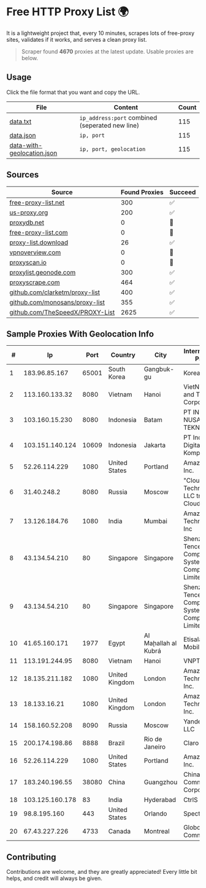 
# Free HTTP Proxy List 🌍

It is a lightweight project that, every 10 minutes, scrapes lots of free-proxy sites, validates if it works, and serves a clean proxy list.


> Scraper found **4670** proxies at the latest update. Usable proxies are below.

## Usage

Click the file format that you want and copy the URL.


|File|Content|Count|
|----|-------|-----|
|[data.txt](https://raw.githubusercontent.com/themiralay/Proxy-List-World/master/data.txt)|`ip_address:port` combined (seperated new line)|115|
|[data.json](https://raw.githubusercontent.com/themiralay/Proxy-List-World/master/data.json)|`ip, port`|115|
|[data-with-geolocation.json](https://raw.githubusercontent.com/themiralay/Proxy-List-World/master/data-with-geolocation.json)|`ip, port, geolocation`|115|

## Sources

|Source|Found Proxies|Succeed|
|------|-------------|-------|
|[free-proxy-list.net](https://free-proxy-list.net)|300|✅|
|[us-proxy.org](https://www.us-proxy.org)|200|✅|
|[proxydb.net](http://proxydb.net)|0|🚫|
|[free-proxy-list.com](https://free-proxy-list.com/?page=&port=&type%5B%5D=http&type%5B%5D=https&up_time=0&search=Search)|0|🚫|
|[proxy-list.download](https://www.proxy-list.download/HTTP)|26|✅|
|[vpnoverview.com](https://vpnoverview.com/privacy/anonymous-browsing/free-proxy-servers)|0|🚫|
|[proxyscan.io](https://www.proxyscan.io)|0|🚫|
|[proxylist.geonode.com](https://proxylist.geonode.com/api/proxy-list?limit=300&page=1&sort_by=lastChecked&sort_type=desc&protocols=http,https)|300|✅|
|[proxyscrape.com](https://api.proxyscrape.com/v2/?request=displayproxies&protocol=http&timeout=10000&country=all&ssl=all&anonymity=all)|464|✅|
|[github.com/clarketm/proxy-list](https://raw.githubusercontent.com/clarketm/proxy-list/master/proxy-list-raw.txt)|400|✅|
|[github.com/monosans/proxy-list](https://raw.githubusercontent.com/monosans/proxy-list/main/proxies/http.txt)|355|✅|
|[github.com/TheSpeedX/PROXY-List](https://raw.githubusercontent.com/TheSpeedX/PROXY-List/master/http.txt)|2625|✅|


## Sample Proxies With Geolocation Info

|#|Ip|Port|Country|City|Internet Service Provider|
|-|--|----|-------|----|-------------------------|
|1|183.96.85.167|65001|South Korea|Gangbuk-gu|Korea Telecom|
|2|113.160.133.32|8080|Vietnam|Hanoi|VietNam Post and Telecom Corporation|
|3|103.160.15.230|8080|Indonesia|Batam|PT INFORMASI NUSANTARA TEKNOLOGI|
|4|103.151.140.124|10609|Indonesia|Jakarta|PT Indotechno Digital Komputasi|
|5|52.26.114.229|1080|United States|Portland|Amazon.com, Inc.|
|6|31.40.248.2|8080|Russia|Moscow|"Cloud Technologies" LLC trading as Cloud.ru|
|7|13.126.184.76|1080|India|Mumbai|Amazon Technologies Inc|
|8|43.134.54.210|80|Singapore|Singapore|Shenzhen Tencent Computer Systems Company Limited|
|9|43.134.54.210|80|Singapore|Singapore|Shenzhen Tencent Computer Systems Company Limited|
|10|41.65.160.171|1977|Egypt|Al Maḩallah al Kubrá|Etisalat Misr Mobile BB|
|11|113.191.244.95|8080|Vietnam|Hanoi|VNPT|
|12|18.135.211.182|1080|United Kingdom|London|Amazon Technologies Inc.|
|13|18.133.16.21|1080|United Kingdom|London|Amazon Technologies Inc.|
|14|158.160.52.208|8090|Russia|Moscow|Yandex.Cloud LLC|
|15|200.174.198.86|8888|Brazil|Rio de Janeiro|Claro S.A|
|16|52.26.114.229|1080|United States|Portland|Amazon.com, Inc.|
|17|183.240.196.55|38080|China|Guangzhou|China Mobile Communications Corporation|
|18|103.125.160.178|83|India|Hyderabad|CtrlS|
|19|98.8.195.160|443|United States|Orlando|Spectrum|
|20|67.43.227.226|4733|Canada|Montreal|GloboTech Communications|



## Contributing

Contributions are welcome, and they are greatly appreciated! Every
little bit helps, and credit will always be given.

